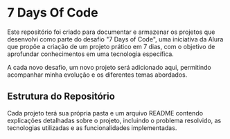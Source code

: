 # 7 Days Of Code
Este repositório foi criado para documentar e armazenar os projetos que desenvolvi como parte do desafio "7 Days of Code", uma iniciativa da Alura que propõe a criação de um projeto prático em 7 dias, com o objetivo de aprofundar conhecimentos em uma tecnologia específica.

A cada novo desafio, um novo projeto será adicionado aqui, permitindo acompanhar minha evolução e os diferentes temas abordados.

## Estrutura do Repositório
Cada projeto terá sua própria pasta e um arquivo README contendo explicações detalhadas sobre o projeto, incluindo o problema resolvido, as tecnologias utilizadas e as funcionalidades implementadas.

